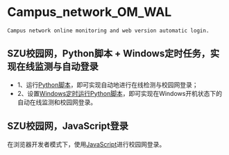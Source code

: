 <!--
 * @Author: Shuangchi He / Yulv
 * @Email: yulvchi@qq.com
 * @Date: 2021-02-08 11:36:34
 * @Motto: Entities should not be multiplied unnecessarily.
 * @LastEditors: Shuangchi He
 * @LastEditTime: 2022-02-15 17:33:12
 * @FilePath: /Campus_network_OM_WAL/README.md
 * @Description: Campus network online monitoring and web version automatic login.
-->

# Campus_network_OM_WAL

    Campus network online monitoring and web version automatic login.

## SZU校园网，Python脚本 + Windows定时任务，实现在线监测与自动登录

* 1、运行[Python脚本](./Python/Online_Login_Web.py)，即可实现自动地进行在线检测与校园网登录；
* 2、设置[Windows定时运行Python脚本](https://blog.csdn.net/qq_37828488/article/details/100049421)，即可实现在Windows开机状态下的自动在线监测和校园网登录。

## SZU校园网，JavaScript登录

在浏览器开发者模式下，使用[JavaScript](./JavaScript/Online_Login_Web.js)进行校园网登录。
